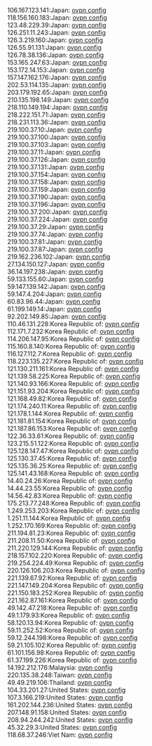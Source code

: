 106.167.123.141:Japan: [ovpn config](vpn/106_167_123_141.ovpn)  
118.156.160.183:Japan: [ovpn config](vpn/118_156_160_183.ovpn)  
123.48.229.39:Japan: [ovpn config](vpn/123_48_229_39.ovpn)  
126.251.11.243:Japan: [ovpn config](vpn/126_251_11_243.ovpn)  
126.3.219.160:Japan: [ovpn config](vpn/126_3_219_160.ovpn)  
126.55.91.131:Japan: [ovpn config](vpn/126_55_91_131.ovpn)  
126.78.38.136:Japan: [ovpn config](vpn/126_78_38_136.ovpn)  
153.165.247.63:Japan: [ovpn config](vpn/153_165_247_63.ovpn)  
153.172.14.153:Japan: [ovpn config](vpn/153_172_14_153.ovpn)  
157.147.162.176:Japan: [ovpn config](vpn/157_147_162_176.ovpn)  
202.53.114.135:Japan: [ovpn config](vpn/202_53_114_135.ovpn)  
203.179.192.65:Japan: [ovpn config](vpn/203_179_192_65.ovpn)  
210.135.198.149:Japan: [ovpn config](vpn/210_135_198_149.ovpn)  
218.110.149.194:Japan: [ovpn config](vpn/218_110_149_194.ovpn)  
218.222.151.71:Japan: [ovpn config](vpn/218_222_151_71.ovpn)  
218.231.113.36:Japan: [ovpn config](vpn/218_231_113_36.ovpn)  
219.100.37.10:Japan: [ovpn config](vpn/219_100_37_10.ovpn)  
219.100.37.100:Japan: [ovpn config](vpn/219_100_37_100.ovpn)  
219.100.37.103:Japan: [ovpn config](vpn/219_100_37_103.ovpn)  
219.100.37.11:Japan: [ovpn config](vpn/219_100_37_11.ovpn)  
219.100.37.126:Japan: [ovpn config](vpn/219_100_37_126.ovpn)  
219.100.37.131:Japan: [ovpn config](vpn/219_100_37_131.ovpn)  
219.100.37.154:Japan: [ovpn config](vpn/219_100_37_154.ovpn)  
219.100.37.158:Japan: [ovpn config](vpn/219_100_37_158.ovpn)  
219.100.37.159:Japan: [ovpn config](vpn/219_100_37_159.ovpn)  
219.100.37.190:Japan: [ovpn config](vpn/219_100_37_190.ovpn)  
219.100.37.196:Japan: [ovpn config](vpn/219_100_37_196.ovpn)  
219.100.37.200:Japan: [ovpn config](vpn/219_100_37_200.ovpn)  
219.100.37.224:Japan: [ovpn config](vpn/219_100_37_224.ovpn)  
219.100.37.29:Japan: [ovpn config](vpn/219_100_37_29.ovpn)  
219.100.37.74:Japan: [ovpn config](vpn/219_100_37_74.ovpn)  
219.100.37.81:Japan: [ovpn config](vpn/219_100_37_81.ovpn)  
219.100.37.87:Japan: [ovpn config](vpn/219_100_37_87.ovpn)  
219.162.236.102:Japan: [ovpn config](vpn/219_162_236_102.ovpn)  
27.134.150.127:Japan: [ovpn config](vpn/27_134_150_127.ovpn)  
36.14.197.238:Japan: [ovpn config](vpn/36_14_197_238.ovpn)  
59.133.155.60:Japan: [ovpn config](vpn/59_133_155_60.ovpn)  
59.147.139.142:Japan: [ovpn config](vpn/59_147_139_142.ovpn)  
59.147.4.204:Japan: [ovpn config](vpn/59_147_4_204.ovpn)  
60.83.96.44:Japan: [ovpn config](vpn/60_83_96_44.ovpn)  
61.199.149.14:Japan: [ovpn config](vpn/61_199_149_14.ovpn)  
92.202.149.85:Japan: [ovpn config](vpn/92_202_149_85.ovpn)  
110.46.131.228:Korea Republic of: [ovpn config](vpn/110_46_131_228.ovpn)  
112.171.7.232:Korea Republic of: [ovpn config](vpn/112_171_7_232.ovpn)  
114.206.147.95:Korea Republic of: [ovpn config](vpn/114_206_147_95.ovpn)  
115.160.8.140:Korea Republic of: [ovpn config](vpn/115_160_8_140.ovpn)  
116.127.112.7:Korea Republic of: [ovpn config](vpn/116_127_112_7.ovpn)  
118.223.135.227:Korea Republic of: [ovpn config](vpn/118_223_135_227.ovpn)  
121.130.211.161:Korea Republic of: [ovpn config](vpn/121_130_211_161.ovpn)  
121.139.58.225:Korea Republic of: [ovpn config](vpn/121_139_58_225.ovpn)  
121.140.93.166:Korea Republic of: [ovpn config](vpn/121_140_93_166.ovpn)  
121.151.93.204:Korea Republic of: [ovpn config](vpn/121_151_93_204.ovpn)  
121.168.49.82:Korea Republic of: [ovpn config](vpn/121_168_49_82.ovpn)  
121.174.240.11:Korea Republic of: [ovpn config](vpn/121_174_240_11.ovpn)  
121.178.1.144:Korea Republic of: [ovpn config](vpn/121_178_1_144.ovpn)  
121.181.81.154:Korea Republic of: [ovpn config](vpn/121_181_81_154.ovpn)  
121.187.86.153:Korea Republic of: [ovpn config](vpn/121_187_86_153.ovpn)  
122.36.33.61:Korea Republic of: [ovpn config](vpn/122_36_33_61.ovpn)  
123.215.51.122:Korea Republic of: [ovpn config](vpn/123_215_51_122.ovpn)  
125.128.147.47:Korea Republic of: [ovpn config](vpn/125_128_147_47.ovpn)  
125.130.37.45:Korea Republic of: [ovpn config](vpn/125_130_37_45.ovpn)  
125.135.36.25:Korea Republic of: [ovpn config](vpn/125_135_36_25.ovpn)  
125.141.43.168:Korea Republic of: [ovpn config](vpn/125_141_43_168.ovpn)  
14.40.24.26:Korea Republic of: [ovpn config](vpn/14_40_24_26.ovpn)  
14.44.23.55:Korea Republic of: [ovpn config](vpn/14_44_23_55.ovpn)  
14.56.42.83:Korea Republic of: [ovpn config](vpn/14_56_42_83.ovpn)  
175.213.77.248:Korea Republic of: [ovpn config](vpn/175_213_77_248.ovpn)  
1.249.253.203:Korea Republic of: [ovpn config](vpn/1_249_253_203.ovpn)  
1.251.11.144:Korea Republic of: [ovpn config](vpn/1_251_11_144.ovpn)  
1.252.170.169:Korea Republic of: [ovpn config](vpn/1_252_170_169.ovpn)  
211.194.81.23:Korea Republic of: [ovpn config](vpn/211_194_81_23.ovpn)  
211.208.11.50:Korea Republic of: [ovpn config](vpn/211_208_11_50.ovpn)  
211.220.129.144:Korea Republic of: [ovpn config](vpn/211_220_129_144.ovpn)  
218.157.102.220:Korea Republic of: [ovpn config](vpn/218_157_102_220.ovpn)  
219.254.224.49:Korea Republic of: [ovpn config](vpn/219_254_224_49.ovpn)  
220.126.106.203:Korea Republic of: [ovpn config](vpn/220_126_106_203.ovpn)  
221.139.67.92:Korea Republic of: [ovpn config](vpn/221_139_67_92.ovpn)  
221.147.149.204:Korea Republic of: [ovpn config](vpn/221_147_149_204.ovpn)  
221.150.183.252:Korea Republic of: [ovpn config](vpn/221_150_183_252.ovpn)  
221.162.87.161:Korea Republic of: [ovpn config](vpn/221_162_87_161.ovpn)  
49.142.47.218:Korea Republic of: [ovpn config](vpn/49_142_47_218.ovpn)  
49.1.179.93:Korea Republic of: [ovpn config](vpn/49_1_179_93.ovpn)  
58.120.13.94:Korea Republic of: [ovpn config](vpn/58_120_13_94.ovpn)  
59.11.252.52:Korea Republic of: [ovpn config](vpn/59_11_252_52.ovpn)  
59.12.244.198:Korea Republic of: [ovpn config](vpn/59_12_244_198.ovpn)  
59.21.105.102:Korea Republic of: [ovpn config](vpn/59_21_105_102.ovpn)  
61.101.156.98:Korea Republic of: [ovpn config](vpn/61_101_156_98.ovpn)  
61.37.199.226:Korea Republic of: [ovpn config](vpn/61_37_199_226.ovpn)  
14.192.212.176:Malaysia: [ovpn config](vpn/14_192_212_176.ovpn)  
220.135.38.248:Taiwan: [ovpn config](vpn/220_135_38_248.ovpn)  
49.49.219.106:Thailand: [ovpn config](vpn/49_49_219_106.ovpn)  
104.33.201.27:United States: [ovpn config](vpn/104_33_201_27.ovpn)  
107.3.166.219:United States: [ovpn config](vpn/107_3_166_219.ovpn)  
161.202.144.236:United States: [ovpn config](vpn/161_202_144_236.ovpn)  
207.148.91.158:United States: [ovpn config](vpn/207_148_91_158.ovpn)  
208.94.244.242:United States: [ovpn config](vpn/208_94_244_242.ovpn)  
45.32.29.3:United States: [ovpn config](vpn/45_32_29_3.ovpn)  
118.68.37.246:Viet Nam: [ovpn config](vpn/118_68_37_246.ovpn)  
